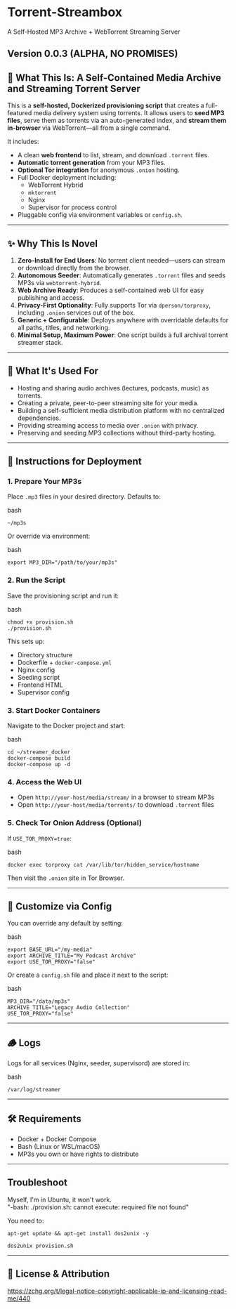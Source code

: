 # Torrent-Streambox
A Self-Hosted MP3 Archive + WebTorrent Streaming Server

## Version 0.0.3 (ALPHA, NO PROMISES)

## 🧩 What This Is: A Self-Contained Media Archive and Streaming Torrent Server

This is a **self-hosted, Dockerized provisioning script** that creates a full-featured media delivery system using torrents. It allows users to **seed MP3 files**, serve them as torrents via an auto-generated index, and **stream them in-browser** via WebTorrent—all from a single command.

It includes:

* A clean **web frontend** to list, stream, and download `.torrent` files.
* **Automatic torrent generation** from your MP3 files.
* **Optional Tor integration** for anonymous `.onion` hosting.
* Full Docker deployment including:
  * WebTorrent Hybrid
  * `mktorrent`
  * Nginx
  * Supervisor for process control
* Pluggable config via environment variables or `config.sh`.

---

## ✨ Why This Is Novel

1. **Zero-Install for End Users**: No torrent client needed—users can stream or download directly from the browser.
2. **Autonomous Seeder**: Automatically generates `.torrent` files and seeds MP3s via `webtorrent-hybrid`.
3. **Web Archive Ready**: Produces a self-contained web UI for easy publishing and access.
4. **Privacy-First Optionality**: Fully supports Tor via `dperson/torproxy`, including `.onion` services out of the box.
5. **Generic + Configurable**: Deploys anywhere with overridable defaults for all paths, titles, and networking.
6. **Minimal Setup, Maximum Power**: One script builds a full archival torrent streamer stack.

---

## 🔧 What It's Used For

* Hosting and sharing audio archives (lectures, podcasts, music) as torrents.
* Creating a private, peer-to-peer streaming site for your media.
* Building a self-sufficient media distribution platform with no centralized dependencies.
* Providing streaming access to media over `.onion` with privacy.
* Preserving and seeding MP3 collections without third-party hosting.

---

## 🚀 Instructions for Deployment

### 1. **Prepare Your MP3s**

Place `.mp3` files in your desired directory. Defaults to:

bash

```
~/mp3s
```

Or override via environment:

bash
```
export MP3_DIR="/path/to/your/mp3s"
```

### 2. **Run the Script**

Save the provisioning script and run it:

bash

```
chmod +x provision.sh
./provision.sh
```

This sets up:

* Directory structure
* Dockerfile + `docker-compose.yml`
* Nginx config
* Seeding script
* Frontend HTML
* Supervisor config

### 3. **Start Docker Containers**

Navigate to the Docker project and start:

bash

```
cd ~/streamer_docker
docker-compose build
docker-compose up -d
```

### 4. **Access the Web UI**

* Open `http://your-host/media/stream/` in a browser to stream MP3s
* Open `http://your-host/media/torrents/` to download `.torrent` files

### 5. **Check Tor Onion Address (Optional)**

If `USE_TOR_PROXY=true`:

bash

```
docker exec torproxy cat /var/lib/tor/hidden_service/hostname
```

Then visit the `.onion` site in Tor Browser.

---

## 🧰 Customize via Config

You can override any default by setting:

bash

```
export BASE_URL="/my-media"
export ARCHIVE_TITLE="My Podcast Archive"
export USE_TOR_PROXY="false"
```

Or create a `config.sh` file and place it next to the script:

bash

```
MP3_DIR="/data/mp3s"
ARCHIVE_TITLE="Legacy Audio Collection"
USE_TOR_PROXY="false"
```

---

## 🪵 Logs

Logs for all services (Nginx, seeder, supervisord) are stored in:

bash
```
/var/log/streamer
```

---

## 🛠 Requirements

* Docker + Docker Compose
* Bash (Linux or WSL/macOS)
* MP3s you own or have rights to distribute

---

## Troubleshoot

Myself, I'm in Ubuntu, it won't work.  
"-bash: ./provision.sh: cannot execute: required file not found"

You need to:
```
apt-get update && apt-get install dos2unix -y
```
```
dos2unix provision.sh
```

---

## 📜 License & Attribution
https://zchg.org/t/legal-notice-copyright-applicable-ip-and-licensing-read-me/440
